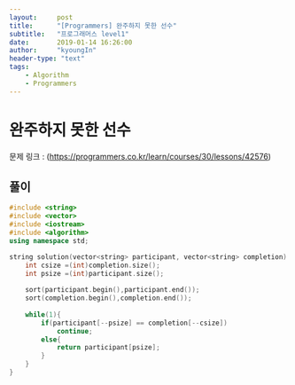 ```yaml
---
layout:     post
title:      "[Programmers] 완주하지 못한 선수"
subtitle:   "프로그래머스 level1"
date:       2019-01-14 16:26:00
author:     "kyoungIn"
header-type: "text"
tags:
    - Algorithm
    - Programmers
---
```

# 완주하지 못한 선수 

문제 링크 : (https://programmers.co.kr/learn/courses/30/lessons/42576)

## 풀이

```cpp
#include <string>
#include <vector>
#include <iostream>
#include <algorithm>
using namespace std;

string solution(vector<string> participant, vector<string> completion) {
    int csize =(int)completion.size();
    int psize =(int)participant.size();
    
    sort(participant.begin(),participant.end());
    sort(completion.begin(),completion.end());
    
    while(1){
        if(participant[--psize] == completion[--csize])
            continue;
        else{
            return participant[psize];
        }
    }
}
```


